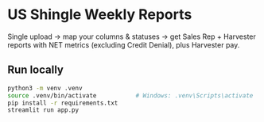 # US Shingle Weekly Reports

Single upload → map your columns & statuses → get Sales Rep + Harvester reports with NET metrics
(excluding Credit Denial), plus Harvester pay.

## Run locally

```bash
python3 -m venv .venv
source .venv/bin/activate           # Windows: .venv\Scripts\activate
pip install -r requirements.txt
streamlit run app.py
